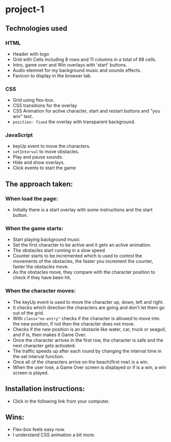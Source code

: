 # project-1

## Technologies used
### HTML 
- Header with logo
- Grid with Cells including 8 rows and 11 columns in a total of 88 cells.
- Intro, game over and Win overlays with 'start' buttons.
- Audio elemnet for my background music and sounds effects.
- Favicon to display in the browser tab.

### CSS
- Grid using flex-box.
- CSS transitions for the overlay
- CSS Animation for active character, start and restart buttons and "you win" text.
- `position: fixed` the overlay with transparent background.

### JavaScript
- keyUp event to move the characters.
- `setInterval` to move obstacles.
- Play and pause sounds.
- Hide and show overlays.
- Click events to start the game

## The approach taken:
### When load the page:
- Initially there is a start overlay with some instructions and the start button.

### When the game starts:
- Start playing background music
- Set the first character to be active and it gets an active animation.
- The obstacles start running in a slow speed
- Counter starts to be incremented which is used to control the movements of the obstacles, the faster you increment the counter, faster the obstacles move.
- As the obstacles move, they compare with the character position to check if they have been hit.

### When the character moves:
- The keyUp event is used to move the character up, down, left and right.
- It checks which direction the characters are going and don't let them go out of the grid.
- With `class="no-entry"` checks if the character is allowed to move into the new position, if not then the character does not move.
- Checks if the new position is an obstacle like water, car, truck or seagull, and if is, then makes it Game Over.
- Once the character arrives in the first row, the character is safe and the next character gets activated. 
- The traffic speeds up after each round by changing the interval time in the set interval function.
- Once all of the characters arrive on the beach(first row) is a win.
- When the user lose, a Game Over screen is displayed or if is a win, a win screen is played.

## Installation instructions:
- Click in the following link from your computer.


## Wins:
- Flex-box feels easy now.
- I understand CSS animation a bit more.
